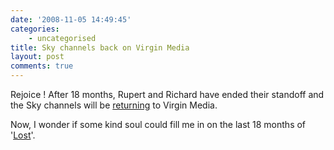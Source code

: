 ```yaml
---
date: '2008-11-05 14:49:45'
categories:
    - uncategorised
title: Sky channels back on Virgin Media
layout: post
comments: true
---
```


Rejoice ! After 18 months, Rupert and Richard have ended their standoff
and the Sky channels will be
[returning](http://www.digitalspy.co.uk/digitaltv/a134623/sky1-sky-news-back-on-virgin-cable.html)
to Virgin Media.

Now, I wonder if some kind soul could fill me in on the last 18 months
of '[Lost](http://nbrightside.com/blog/2007/03/02/lost-without-lost)'.
